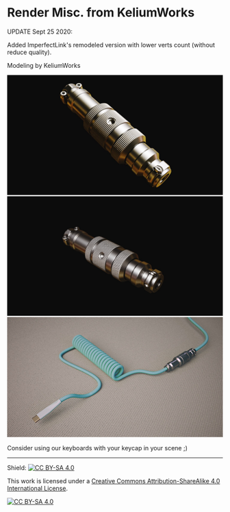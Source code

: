# Render Misc. from KeliumWorks

UPDATE Sept 25 2020:

Added ImperfectLink's remodeled version with lower verts count (without reduce quality).

Modeling by KeliumWorks

![Connector](images/gx16.jpg?raw=true)
![Connector](images/gx16k.jpg?raw=true)
![Fullcable](images/fullcable.jpg?raw=true)

Consider using our keyboards with your keycap in your scene ;)

---
Shield: [![CC BY-SA 4.0][cc-by-sa-shield]][cc-by-sa]

This work is licensed under a
[Creative Commons Attribution-ShareAlike 4.0 International License][cc-by-sa].

[![CC BY-SA 4.0][cc-by-sa-image]][cc-by-sa]

[cc-by-sa]: http://creativecommons.org/licenses/by-sa/4.0/
[cc-by-sa-image]: https://licensebuttons.net/l/by-sa/4.0/88x31.png
[cc-by-sa-shield]: https://img.shields.io/badge/License-CC%20BY--SA%204.0-lightgrey.svg
